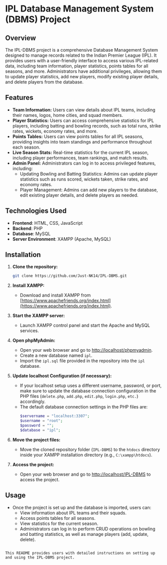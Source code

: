 # IPL Database Management System (DBMS) Project

## Overview
The IPL-DBMS project is a comprehensive Database Management System designed to manage records related to the Indian Premier League (IPL). It provides users with a user-friendly interface to access various IPL-related data, including team information, player statistics, points tables for all seasons, and more. Administrators have additional privileges, allowing them to update player statistics, add new players, modify existing player details, and delete players from the database.

## Features
- **Team Information:** Users can view details about IPL teams, including their names, logos, home cities, and squad members.
- **Player Statistics:** Users can access comprehensive statistics for IPL players, including batting and bowling records, such as total runs, strike rates, wickets, economy rates, and more.
- **Points Tables:** Users can view points tables for all IPL seasons, providing insights into team standings and performance throughout each season.
- **Live Season Stats:** Real-time statistics for the current IPL season, including player performances, team rankings, and match results.
- **Admin Panel:** Administrators can log in to access privileged features, including:
  - Updating Bowling and Batting Statistics: Admins can update player statistics such as runs scored, wickets taken, strike rates, and economy rates.
  - Player Management: Admins can add new players to the database, edit existing player details, and delete players as needed.

## Technologies Used
- **Frontend**: HTML, CSS, JavaScript
- **Backend**: PHP
- **Database**: MySQL
- **Server Environment**: XAMPP (Apache, MySQL)

## Installation
1. **Clone the repository:**
   ```bash
   git clone https://github.com/Just-NK14/IPL-DBMS.git
   
2. **Install XAMPP:**
   - Download and install XAMPP from [https://www.apachefriends.org/index.html](https://www.apachefriends.org/index.html).

3. **Start the XAMPP server:**
   - Launch XAMPP control panel and start the Apache and MySQL services.

4. **Open phpMyAdmin:**
   - Open your web browser and go to [http://localhost/phpmyadmin](http://localhost/phpmyadmin).
   - Create a new database named `ipl`.
   - Import the `ipl.sql` file provided in the repository into the `ipl` database.

5. **Update localhost Configuration (if necessary):**
   - If your localhost setup uses a different username, password, or port, make sure to update the database connection configuration in the PHP files (`delete.php`, `add.php`, `edit.php`, `login.php`, `etc.`) accordingly.
   - The default database connection settings in the PHP files are:
     ```php
     $servername = "localhost:3307";
     $username = "root";
     $password = "";
     $database = "ipl";
     ```

6. **Move the project files:**
   - Move the cloned repository folder (`IPL-DBMS`) to the `htdocs` directory inside your XAMPP installation directory (e.g., `C:\xampp\htdocs`).

7. **Access the project:**
   - Open your web browser and go to [http://localhost/IPL-DBMS](http://localhost/IPL-DBMS) to access the project.

## Usage
- Once the project is set up and the database is imported, users can:
  - View information about IPL teams and their squads.
  - Access points tables for all seasons.
  - View statistics for the current season.
  - Administrators can log in to perform CRUD operations on bowling and batting statistics, as well as manage players (add, update, delete).

```

This README provides users with detailed instructions on setting up and using the IPL-DBMS project.
